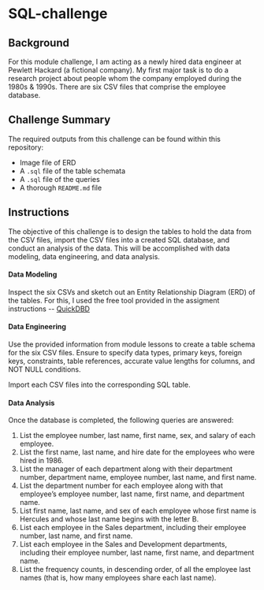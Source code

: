 # SQL-challenge
## Background
For this module challenge, I am acting as a newly hired data engineer at Pewlett Hackard (a fictional company). 
My first major task is to do a research project about people whom the company employed during the 1980s & 1990s.
There are six CSV files that comprise the employee database. 

## Challenge Summary
The required outputs from this challenge can be found within this repository:
* Image file of ERD 
* A `.sql` file of the table schemata
* A `.sql` file of the queries
* A thorough `README.md` file

## Instructions
The objective of this challenge is to design the tables to hold the data from the CSV files, import the CSV files
into a created SQL database, and conduct an analysis of the data. This will be accomplished with data modeling, 
data engineering, and data analysis.

#### Data Modeling

Inspect the six CSVs and sketch out an Entity Relationship Diagram (ERD) of the tables. For this, I used the free tool
provided in the assigment instructions -- [QuickDBD](https://www.quickdatabasediagrams.com/)

#### Data Engineering

Use the provided information from module lessons to create a table schema for the six CSV files. Ensure to specify data types,
primary keys, foreign keys, constraints, table references, accurate value lengths for columns, and NOT NULL conditions.

Import each CSV files into the corresponding SQL table.

#### Data Analysis

Once the database is completed, the following queries are answered:

1. List the employee number, last name, first name, sex, and salary of each employee.
2. List the first name, last name, and hire date for the employees who were hired in 1986.
3. List the manager of each department along with their department number, department name, employee number, last name, and first name.
4. List the department number for each employee along with that employee’s employee number, last name, first name, and department name.
5. List first name, last name, and sex of each employee whose first name is Hercules and whose last name begins with the letter B.
6. List each employee in the Sales department, including their employee number, last name, and first name.
7. List each employee in the Sales and Development departments, including their employee number, last name, first name, and department name.
8. List the frequency counts, in descending order, of all the employee last names (that is, how many employees share each last name).

